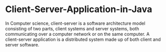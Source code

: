# Client-Server-Application-in-Java
In Computer science, client-server is a software architecture model consisting of two parts, client systems and server systems, both communicating over a computer network or on the same computer. A client-server application is a distributed system made up of both client and server software.
